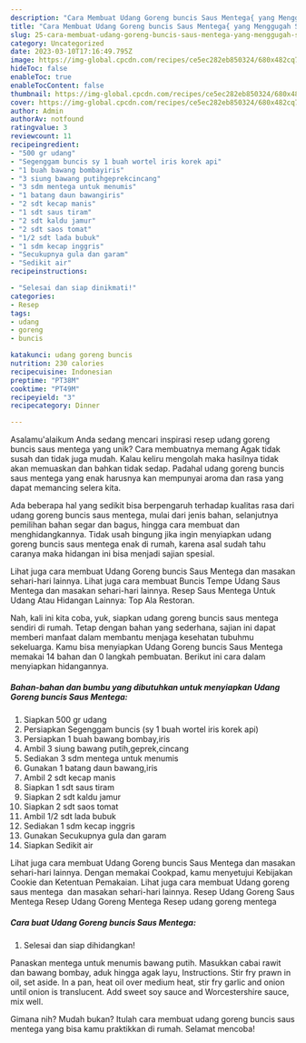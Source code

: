 ```yaml
---
description: "Cara Membuat Udang Goreng buncis Saus Mentega{ yang Menggugah Selera"
title: "Cara Membuat Udang Goreng buncis Saus Mentega{ yang Menggugah Selera"
slug: 25-cara-membuat-udang-goreng-buncis-saus-mentega-yang-menggugah-selera
category: Uncategorized
date: 2023-03-10T17:16:49.795Z
image: https://img-global.cpcdn.com/recipes/ce5ec282eb850324/680x482cq70/udang-goreng-buncis-saus-mentega-foto-resep-utama.jpg
hideToc: false
enableToc: true
enableTocContent: false
thumbnail: https://img-global.cpcdn.com/recipes/ce5ec282eb850324/680x482cq70/udang-goreng-buncis-saus-mentega-foto-resep-utama.jpg
cover: https://img-global.cpcdn.com/recipes/ce5ec282eb850324/680x482cq70/udang-goreng-buncis-saus-mentega-foto-resep-utama.jpg
author: Admin
authorAv: notfound
ratingvalue: 3
reviewcount: 11
recipeingredient:
- "500 gr udang"
- "Segenggam buncis sy 1 buah wortel iris korek api"
- "1 buah bawang bombayiris"
- "3 siung bawang putihgeprekcincang"
- "3 sdm mentega untuk menumis"
- "1 batang daun bawangiris"
- "2 sdt kecap manis"
- "1 sdt saus tiram"
- "2 sdt kaldu jamur"
- "2 sdt saos tomat"
- "1/2 sdt lada bubuk"
- "1 sdm kecap inggris"
- "Secukupnya gula dan garam"
- "Sedikit air"
recipeinstructions:

- "Selesai dan siap dinikmati!"
categories:
- Resep
tags:
- udang
- goreng
- buncis

katakunci: udang goreng buncis 
nutrition: 230 calories
recipecuisine: Indonesian
preptime: "PT38M"
cooktime: "PT49M"
recipeyield: "3"
recipecategory: Dinner

---
```



Asalamu'alaikum Anda sedang mencari inspirasi resep udang goreng buncis saus mentega yang unik? Cara membuatnya memang Agak tidak susah dan tidak juga mudah. Kalau keliru mengolah maka hasilnya tidak akan memuaskan dan bahkan tidak sedap. Padahal udang goreng buncis saus mentega yang enak harusnya kan mempunyai aroma dan rasa yang dapat memancing selera kita.


Ada beberapa hal yang sedikit bisa berpengaruh terhadap kualitas rasa dari udang goreng buncis saus mentega, mulai dari jenis bahan, selanjutnya pemilihan bahan segar dan bagus, hingga cara membuat dan menghidangkannya. Tidak usah bingung jika ingin menyiapkan udang goreng buncis saus mentega enak di rumah, karena asal sudah tahu caranya maka hidangan ini bisa menjadi sajian spesial.

Lihat juga cara membuat Udang Goreng buncis Saus Mentega dan masakan sehari-hari lainnya. Lihat juga cara membuat Buncis Tempe Udang Saus Mentega dan masakan sehari-hari lainnya. Resep Saus Mentega Untuk Udang Atau Hidangan Lainnya: Top Ala Restoran.


Nah, kali ini kita coba, yuk, siapkan udang goreng buncis saus mentega sendiri di rumah. Tetap dengan bahan yang sederhana, sajian ini dapat memberi manfaat dalam membantu menjaga kesehatan tubuhmu sekeluarga. Kamu bisa menyiapkan Udang Goreng buncis Saus Mentega memakai 14 bahan dan 0 langkah pembuatan. Berikut ini cara dalam menyiapkan hidangannya.

<!--inarticleads1-->

##### Bahan-bahan dan bumbu yang dibutuhkan untuk menyiapkan Udang Goreng buncis Saus Mentega:

1. Siapkan 500 gr udang
1. Persiapkan Segenggam buncis (sy 1 buah wortel iris korek api)
1. Persiapkan 1 buah bawang bombay,iris
1. Ambil 3 siung bawang putih,geprek,cincang
1. Sediakan 3 sdm mentega untuk menumis
1. Gunakan 1 batang daun bawang,iris
1. Ambil 2 sdt kecap manis
1. Siapkan 1 sdt saus tiram
1. Siapkan 2 sdt kaldu jamur
1. Siapkan 2 sdt saos tomat
1. Ambil 1/2 sdt lada bubuk
1. Sediakan 1 sdm kecap inggris
1. Gunakan Secukupnya gula dan garam
1. Siapkan Sedikit air


Lihat juga cara membuat Udang Goreng buncis Saus Mentega dan masakan sehari-hari lainnya. Dengan memakai Cookpad, kamu menyetujui Kebijakan Cookie dan Ketentuan Pemakaian. Lihat juga cara membuat Udang goreng saus mentega ️ dan masakan sehari-hari lainnya. Resep Udang Goreng Saus Mentega Resep Udang Goreng Mentega Resep udang goreng mentega 

<!--inarticleads2-->

##### Cara buat Udang Goreng buncis Saus Mentega:


1. Selesai dan siap dihidangkan!

Panaskan mentega untuk menumis bawang putih. Masukkan cabai rawit dan bawang bombay, aduk hingga agak layu, Instructions. Stir fry prawn in oil, set aside. In a pan, heat oil over medium heat, stir fry garlic and onion until onion is translucent. Add sweet soy sauce and Worcestershire sauce, mix well. 

Gimana nih? Mudah bukan? Itulah cara membuat udang goreng buncis saus mentega yang bisa kamu praktikkan di rumah. Selamat mencoba!
